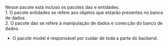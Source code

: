Nesse pacote está incluso os pacotes dao e entidades.  
    1. O pacote entidades se refere aos objetos que estarão presentes no banco de dados.  
    2. O pacote dao se refere à manipulação de dados e conecção do banco de dados.  
  
- O pacote model é responsável por cuidar de toda a parte do backend.  
